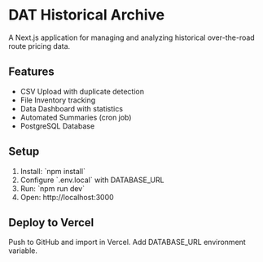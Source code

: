 # DAT Historical Archive

A Next.js application for managing and analyzing historical over-the-road route pricing data.

## Features

- CSV Upload with duplicate detection
- File Inventory tracking
- Data Dashboard with statistics
- Automated Summaries (cron job)
- PostgreSQL Database

## Setup

1. Install: \`npm install\`
2. Configure \`.env.local\` with DATABASE_URL
3. Run: \`npm run dev\`
4. Open: http://localhost:3000

## Deploy to Vercel

Push to GitHub and import in Vercel. Add DATABASE_URL environment variable.
